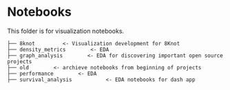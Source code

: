# Notebooks 

This folder is for visualization notebooks. 

    ├── 8knot         <- Visualization development for 8Knot
    ├── density_metrics        <- EDA 
    ├── graph_analysis        <- EDA for discovering important open source projects
    ├── old        <- archieve notebooks from beginning of projects
    ├── performance        <- EDA 
    ├── survival_analysis           <- EDA notebooks for dash app